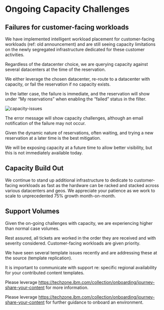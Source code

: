 # Ongoing Capacity Challenges

## Failures for customer-facing workloads

We have implemented intelligent workload placement for customer-facing workloads (ref: old announcement) and are still seeing capacity limitations on the newly segregated infrastructure dedicated for these customer activities.  

Regardless of the datacenter choice, we are querying capacity against several datacenters at the time of the reservation. 

We either leverage the chosen datacenter, re-route to a datacenter with capacity, or fail the reservation if no capacity exists. 

In the latter case, the failure is immediate, and the reservation will show under “My reservations” when enabling the “failed” status in the filter.

![capacity-issues](https://github.com/IBM/itz-support-public/blob/main/IBM-Technology-Zone/IBM-Technology-Zone-Runbooks/Images/capacity-issues1.png)

The error message will show capacity challenges, although an email notification of the failure may not occur.

Given the dynamic nature of reservations, often waiting, and trying a new reservation at a later time is the best mitigation.  

We will be exposing capacity at a future time to allow better visibility, but this is not immediately available today.


## Capacity Build Out

We continue to stand up additional infrastructure to dedicate to customer-facing workloads as fast as the hardware can be racked and stacked across various datacenters and geos.  We appreciate your patience as we work to scale to unprecedented 75% growth month-on-month.

## Support Volumes

Given the on-going challenges with capacity, we are experiencing higher than normal case volumes. 

Rest assured, all tickets are worked in the order they are received and with severity considered. Customer-facing workloads are given priority.  


We have seen several template issues recently and are addressing these at the source (template replication). 

It is important to communicate with support re: specific regional availability for your contributed content templates. 

Please leverage https://techzone.ibm.com/collection/onboarding/journey-share-your-content for more information.

Please leverage https://techzone.ibm.com/collection/onboarding/journey-share-your-content for further guidance to onboard an environment.


  
